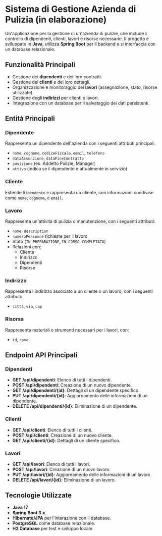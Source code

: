 # Sistema di Gestione Azienda di Pulizia (in elaborazione)

Un'applicazione per la gestione di un'azienda di pulizie, che include il controllo di dipendenti, clienti, lavori e risorse necessarie. Il progetto è sviluppato in **Java**, utilizza **Spring Boot** per il backend e si interfaccia con un database relazionale.

## Funzionalità Principali

- Gestione dei **dipendenti** e dei loro contratti.
- Gestione dei **clienti** e dei loro dettagli.
- Organizzazione e monitoraggio dei **lavori** (assegnazione, stato, risorse utilizzate).
- Gestione degli **indirizzi** per clienti e lavori.
- Integrazione con un database per il salvataggio dei dati persistenti.

## Entità Principali

### Dipendente
Rappresenta un dipendente dell'azienda con i seguenti attributi principali:
- `nome`, `cognome`, `codiceFiscale`, `email`, `telefono`
- `dataAssunzione`, `dataFineContratto`
- `posizione` (es. Addetto Pulizie, Manager)
- `attivo` (indica se il dipendente è attualmente in servizio)

### Cliente
Estende `Dipendente` e rappresenta un cliente, con informazioni condivise come `nome`, `cognome`, e `email`.

### Lavoro
Rappresenta un'attività di pulizia o manutenzione, con i seguenti attributi:
- `nome`, `description`
- `numeroPersonne` richieste per il lavoro
- Stato (`IN_PREPARAZIONE`, `IN_CORSO`, `COMPLETATO`)
- Relazioni con:
  - Cliente
  - Indirizzo
  - Dipendenti
  - Risorse

### Indirizzo
Rappresenta l'indirizzo associato a un cliente o un lavoro, con i seguenti attributi:
- `città`, `via`, `cap`

### Risorsa
Rappresenta materiali o strumenti necessari per i lavori, con:
- `id`, `nome`

## Endpoint API Principali

### Dipendenti
- **GET /api/dipendenti**: Elenco di tutti i dipendenti.
- **POST /api/dipendenti**: Creazione di un nuovo dipendente.
- **GET /api/dipendenti/{id}**: Dettagli di un dipendente specifico.
- **PUT /api/dipendenti/{id}**: Aggiornamento delle informazioni di un dipendente.
- **DELETE /api/dipendenti/{id}**: Eliminazione di un dipendente.

### Clienti
- **GET /api/clienti**: Elenco di tutti i clienti.
- **POST /api/clienti**: Creazione di un nuovo cliente.
- **GET /api/clienti/{id}**: Dettagli di un cliente specifico.

### Lavori
- **GET /api/lavori**: Elenco di tutti i lavori.
- **POST /api/lavori**: Creazione di un nuovo lavoro.
- **PUT /api/lavori/{id}**: Aggiornamento delle informazioni di un lavoro.
- **DELETE /api/lavori/{id}**: Eliminazione di un lavoro.

## Tecnologie Utilizzate

- **Java 17**
- **Spring Boot 3.x**
- **Hibernate/JPA** per l'interazione con il database.
- **PostgreSQL** come database relazionale.
- **H2 Database** per test e sviluppo locale.

